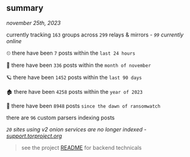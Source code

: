 
## summary
_november 25th, 2023_

currently tracking `163` groups across `299` relays & mirrors - _`99` currently online_

⏲ there have been `7` posts within the `last 24 hours`

🦈 there have been `336` posts within the `month of november`

🪐 there have been `1452` posts within the `last 90 days`

🏚 there have been `4258` posts within the `year of 2023`

🦕 there have been `8948` posts `since the dawn of ransomwatch`

there are `96` custom parsers indexing posts

_`20` sites using v2 onion services are no longer indexed - [support.torproject.org](https://support.torproject.org/onionservices/v2-deprecation/)_

> see the project [README](https://github.com/joshhighet/ransomwatch#ransomwatch--) for backend technicals
